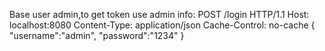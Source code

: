 
Base user admin,to get token use admin info:
POST /login HTTP/1.1
Host: localhost:8080
Content-Type: application/json
Cache-Control: no-cache
{
	"username":"admin",
	"password":"1234"
}